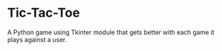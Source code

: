 # Tic-Tac-Toe
A Python game using Tkinter module that gets better with each game it plays against a user.
